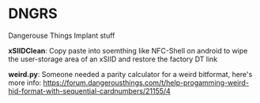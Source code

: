 # DNGRS

Dangerouse Things Implant stuff

**xSIIDClean**: Copy paste into soemthing like NFC-Shell on android to wipe the user-storage area of an xSIID and restore the factory DT link

**weird.py**: Someone needed a parity calculator for a weird bitformat, here's more info: https://forum.dangerousthings.com/t/help-progamming-weird-hid-format-with-sequential-cardnumbers/21155/4
